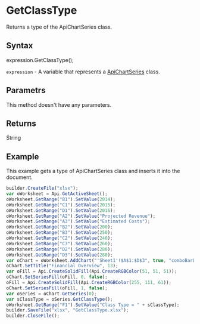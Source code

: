 # GetClassType

Returns a type of the ApiChartSeries class.

## Syntax

expression.GetClassType();

`expression` - A variable that represents a [ApiChartSeries](../ApiChartSeries.md) class.

## Parametrs

This method doesn't have any parameters.

## Returns

String

## Example

This example gets a type of ApiChartSeries class and inserts it into the document.

```javascript
builder.CreateFile("xlsx");
var oWorksheet = Api.GetActiveSheet();
oWorksheet.GetRange("B1").SetValue(2014);
oWorksheet.GetRange("C1").SetValue(2015);
oWorksheet.GetRange("D1").SetValue(2016);
oWorksheet.GetRange("A2").SetValue("Projected Revenue");
oWorksheet.GetRange("A3").SetValue("Estimated Costs");
oWorksheet.GetRange("B2").SetValue(200);
oWorksheet.GetRange("B3").SetValue(250);
oWorksheet.GetRange("C2").SetValue(240);
oWorksheet.GetRange("C3").SetValue(260);
oWorksheet.GetRange("D2").SetValue(280);
oWorksheet.GetRange("D3").SetValue(280);
var oChart = oWorksheet.AddChart("'Sheet1'!$A$1:$D$3", true, "comboBarLine", 2, 100 * 36000, 70 * 36000, 0, 2 * 36000, 5, 3 * 36000);
oChart.SetTitle("Financial Overview", 13);
var oFill = Api.CreateSolidFill(Api.CreateRGBColor(51, 51, 51));
oChart.SetSeriesFill(oFill, 0, false);
oFill = Api.CreateSolidFill(Api.CreateRGBColor(255, 111, 61));
oChart.SetSeriesFill(oFill, 1, false);
var oSeries = oChart.GetSeries(0);
var sClassType = oSeries.GetClassType();
oWorksheet.GetRange("F1").SetValue("Class Type = " + sClassType);
builder.SaveFile("xlsx", "GetClassType.xlsx");
builder.CloseFile();
```